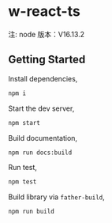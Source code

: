# w-react-ts

注: node 版本：V16.13.2

## Getting Started

Install dependencies,

```bash
npm i
```

Start the dev server,

```bash
npm start
```

Build documentation,

```bash
npm run docs:build
```

Run test,

```bash
npm test
```

Build library via `father-build`,

```bash
npm run build
```
